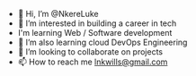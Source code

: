 - 👋 Hi, I’m @NkereLuke
- 👀 I’m interested in building a career in tech
-    I'm learning Web / Software development
- 🌱 I’m also learning cloud DevOps Engineering
- 💞️ I’m looking to collaborate on projects
- 📫 How to reach me lnkwills@gmail.com

<!---
NkereLuke/NkereLuke is a ✨ special ✨ repository because its `README.md` (this file) appears on your GitHub profile.
You can click the Preview link to take a look at your changes.
--->

